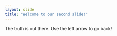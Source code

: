 ```yaml
---
layout: slide
title: "Welcome to our second slide!"
---
```

The truth is out there.
Use the left arrow to go back!
